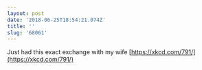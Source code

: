 ```yaml
---
layout: post
date: '2018-06-25T18:54:21.074Z'
title: ''
slug: '68061'
---
```

Just had this exact exchange with my wife [https://xkcd.com/791/](https://xkcd.com/791/)
